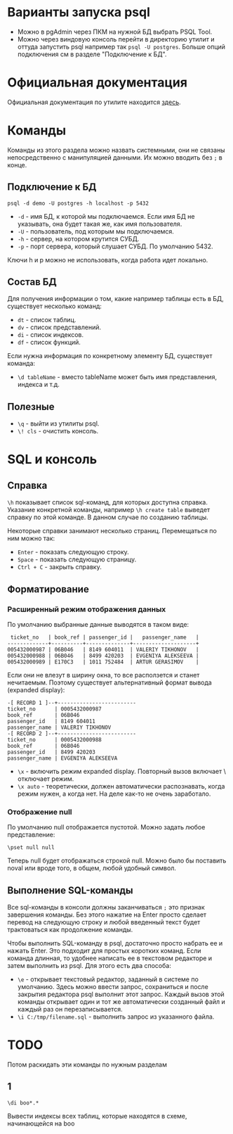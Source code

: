 # Варианты запуска psql

* Можно в pgAdmin через ПКМ на нужной БД выбрать PSQL Tool.
* Можно через виндовую консоль перейти в директорию утилит и оттуда запустить psql например так  `psql -U postgres`. Больше опций подключения см в разделе "Подключение к БД".


# Официальная документация

Официальная документация по утилите находится [здесь](https://www.postgresql.org/docs/9.4/app-psql.html).

# Команды

Команды из этого раздела можно назвать системными, они не связаны непосредственно с манипуляцией данными. Их можно вводить без `;` в конце.

## Подключение к БД

```
psql -d demo -U postgres -h localhost -p 5432
```

* `-d` - имя БД, к которой мы подключаемся. Если имя БД не указывать, она будет такая же, как имя пользователя.
* `-U` - пользователь, под которым мы подключаемся.
* `-h` - сервер, на котором крутится СУБД.
* `-p` - порт сервера, который слушает СУБД. По умолчанию 5432.

Ключи h и p можно не использовать, когда работа идет локально.

## Состав БД

Для получения информации о том, какие например таблицы есть в БД, существует несколько команд:

* `dt` - список таблиц.
* `dv` - список представлений.
* `di` - список индексов.
* `df` - список функций.

Если нужна информация по конкретному элементу БД, существует команда:

* `\d tableName` - вместо tableName может быть имя представления, индекса и т.д.

## Полезные

* `\q` - выйти из утилиты psql.
* `\! cls` - очистить консоль.





# SQL и консоль

## Справка

`\h` показывает список sql-команд, для которых доступна справка. Указание конкретной команды, например `\h create table` выведет справку по этой команде. В данном случае по созданию таблицы.

Некоторые справки занимают несколько страниц. Перемещаться по ним можно так:

* `Enter` - показать следующую строку.
* `Space` - показать следующую страницу.
* `Ctrl + C` - закрыть справку. 

## Форматирование

### Расширенный режим отображения данных

По умолчанию выбранные данные выводятся в таком виде:

```
 ticket_no   | book_ref | passenger_id |   passenger_name   |
-------------+----------+--------------+--------------------+
005432000987 | 06B046   | 8149 604011  | VALERIY TIKHONOV   |
005432000988 | 06B046   | 8499 420203  | EVGENIYA ALEKSEEVA |
005432000989 | E170C3   | 1011 752484  | ARTUR GERASIMOV    |
```

Если они не влезут в ширину окна, то все расползется и станет нечитаемым. Поэтому существует альтернативный формат вывода (expanded display):

```
-[ RECORD 1 ]--+-------------------------
ticket_no      | 0005432000987
book_ref       | 06B046
passenger_id   | 8149 604011
passenger_name | VALERIY TIKHONOV
-[ RECORD 2 ]--+-------------------------
ticket_no      | 0005432000988
book_ref       | 06B046
passenger_id   | 8499 420203
passenger_name | EVGENIYA ALEKSEEVA
```

* `\x` - включить режим expanded display. Повторный вызов включает \ отключает режим.
* `\x auto`  - теоретически, должен автоматически распознавать, когда режим нужен, а когда нет. На деле как-то не очень заработало.

### Отображение null

По умолчанию null отображается пустотой. Можно задать любое представление:

```
\pset null null
```

Теперь null будет отображаться строкой null. Можно было бы поставить noval или вроде того, в общем, любой удобный символ.

## Выполнение SQL-команды

Все sql-команды в консоли должны заканчиваться `;` это признак завершения команды. Без этого нажатие на Enter просто сделает перевод на следующую строку и любой введенный текст будет трактоваться как продолжение команды.

Чтобы выполнить SQL-команду в psql, достаточно просто набрать ее и нажать Enter. Это подходит для простых коротких команд. Если команда длинная, то удобнее написать ее в текстовом редакторе и затем выполнить из psql. Для этого есть два способа:

* `\e` - открывает текстовый редактор, заданный в системе по умолчанию. Здесь можно ввести запрос, сохраниться и после закрытия редактора psql выполнит этот запрос. Каждый вызов этой команды открывает один и тот же автоматически созданный файл и каждый раз он перезаписывается.
* `\i C:/tmp/filename.sql` - выполнить запрос из указанного файла.



# TODO

Потом раскидать эти команды по нужным разделам

## 1

```
\di boo*.*
```

Вывести индексы всех таблиц, которые находятся в схеме, начинающейся на boo 